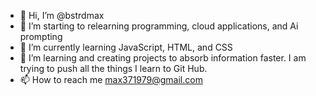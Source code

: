- 👋 Hi, I’m @bstrdmax
- 👀 I’m starting to relearning programming, cloud applications, and Ai prompting
- 🌱 I’m currently learning JavaScript, HTML, and CSS
- 💞️ I’m learning and creating projects to absorb information faster. I am trying to push all the things I learn to Git Hub. 
- 📫 How to reach me max371979@gmail.com

<!---
bstrdmax/bstrdmax is a ✨ special ✨ repository because its `README.md` (this file) appears on your GitHub profile.
You can click the Preview link to take a look at your changes.
--->
